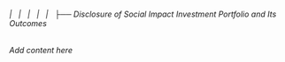 ###### |   |   |   |   |   ├── Disclosure of Social Impact Investment Portfolio and Its Outcomes

*Add content here*